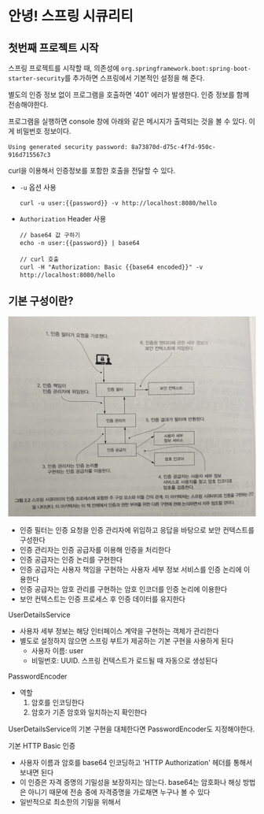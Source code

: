 # 안녕! 스프링 시큐리티
## 첫번째 프로젝트 시작
스프링 프로젝트를 시작할 때, 의존성에 `org.springframework.boot:spring-boot-starter-security`를 추가하면 스프링에서 기본적인 설정을 해 준다.

별도의 인증 정보 없이 프로그램을 호출하면 '401' 에러가 발생한다. 인증 정보를 함께 전송해야한다. 

프로그램을 실행하면 console 창에 아래와 같은 메시지가 출력되는 것을 볼 수 있다. 이게 비밀번호 정보이다. 
```
Using generated security password: 8a73870d-d75c-4f7d-950c-916d715567c3
```

curl을 이용해서 인증정보를 포함한 호출을 전달할 수 있다. 
- `-u` 옵션 사용
   ```
   curl -u user:{{password}} -v http://localhost:8080/hello
   ```
- `Authorization` Header 사용
   ```
   // base64 값 구하기
   echo -n user:{{password}} | base64
   
   // curl 호출
   curl -H "Authorization: Basic {{base64 encoded}}" -v http://localhost:8080/hello
   ```

## 기본 구성이란?
![2-2](/Images/스프링시큐티리인액션/2-2.jpg)
- 인증 필터는 인증 요청을 인증 관리자에 위임하고 응답을 바탕으로 보안 컨텍스트를 구성한다
- 인증 관리자는 인증 공급자를 이용해 인증을 처리한다
- 인증 공급자는 인증 논리를 구현한다
- 인증 공급자는 사용자 책임을 구현하는 사용자 세부 정보 서비스를 인증 논리에 이용한다
- 인증 공급자는 암호 관리를 구현하는 암호 인코더를 인증 논리에 이용한다
- 보안 컨텍스트는 인증 프로세스 후 인증 데이터를 유지한다

UserDetailsService
- 사용자 세부 정보는 해당 인터페이스 계약을 구현하는 객체가 관리한다
- 별도로 설정하지 않으면 스프링 부트가 제공하는 기본 구현을 사용하게 된다
   - 사용자 이름: user
   - 비밀번호: UUID. 스프링 컨텍스트가 로드될 때 자동으로 생성된다

PasswordEncoder
- 역할
   1. 암호를 인코딩한다
   2. 암호가 기존 암호와 일치하는지 확인한다

UserDetailsService의 기본 구현을 대체한다면 PasswordEncoder도 지정해야한다. 

기본 HTTP Basic 인증
- 사용자 이름과 암호를 base64 인코딩하고 'HTTP Authorization' 헤더를 통해서 보내면 된다
- 이 인증은 자격 증명의 기밀성을 보장하지는 않는다. base64는 암호화나 해싱 방법은 아니기 때문에 전송 중에 자격증명을 가로채면 누구나 볼 수 있다
- 일반적으로 최소한의 기밀을 위해서 